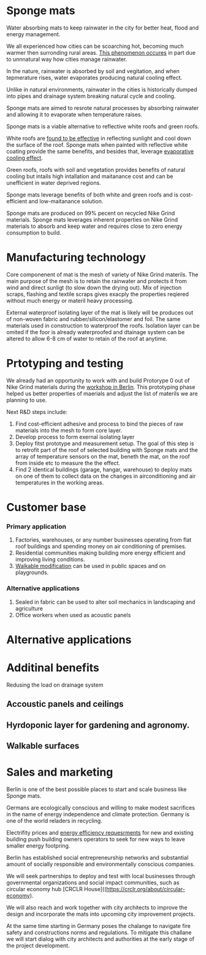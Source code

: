 



# Sponge mats
Water absorbing mats to keep rainwater in the city for better heat, flood and energy management.


We all experienced how cities can be scoarching hot, becoming much warmer then surronding rural areas. [This phenomenon occures](https://en.wikipedia.org/wiki/Urban_heat_island) in part due to unnnatural way how cities manage rainwater.

In the nature, rainwater is absorbed by soil and vegitation, and when tepmerature rises, water evaporates producing natural cooling effect.

Unlike in natural environments, rainwater in the cities is historically dumped into pipes and drainage system breaking natural cycle and cooling.

Sponge mats are aimed to resrote natural processes by absorbing rainwater and allowing it to evaporate when temperature raises.

Sponge mats is a viable alternative to reflective white roofs and green roofs.

White roofs are [found to be effective](https://www.sciencedirect.com/science/article/pii/S0378778813007652?via%3Dihub) in reflecting sunlight and cool down the surface of the roof. Sponge mats when painted with reflective white coating provide the same benefits, and besides that, leverage [evaporative cooling effect](https://www.designingbuildings.co.uk/wiki/Evaporative_cooling).  

Green roofs, roofs with soil and vegetation provides benefits of natural cooling but intails high intallation and maitanance cost and can be unefficient in water deprived regions. 

Sponge mats leverage benefits of both white and green roofs and is cost-efficient and low-maitanance solution.  


Sponge mats are produced on 99% pecent on recycled Nike Grind materials.
Sponge mats leverages inherent properties on Nike Grind materials to absorb and keep water and requires close to zero energy consumption to build.

# Manufacturing technology
Core componenent of mat is the mesh of variety of Nike Grind materils. The main purpose of the mesh is to retain the rainwater and protects it from wind and direct sunligt (to slow down the drying out). Mix of injection scraps, flashing and textile scraps gives exacply the properties reqiered without much energy or materil heavy processing. 

External waterproof isolating layer of the mat is likely will be produces out of non-woven fabric and rubber/silicon/elastomer and foil. The same materials used in construction to waterproof the roofs. Isolation layer can be omited if the foor is already waterproofed and dtainage system can be altered to allow 6-8 cm of water to retain of the roof at anytime.


# Prtotyping and testing

We already had an opportunity to work with and build Protorype 0 out of Nike Grind materials during the [workshop in Berlin](https://www.eventbrite.de/e/reuse-remake-recycle-a-chat-with-leaders-in-circular-economy-tickets-44645786750#). This prototyping phase helped us better properties of maerials and adjust the list of materils we are planning to use.

Next R&D steps include: 
1. Find cost-efficient adhesive and process to bind the pieces of raw materials into the mesh to form core layer.
2. Develop process to form exernal isolating layer
3. Deploy fitst prototype and measurement setup. The goal of this step is to retrofit part of the roof of selected building with Sponge mats and the array of temperature sensors on the mat, beneth the mat, on the roof from inside etc to measure the the effect.
4. Find 2 identical buildings (garage, hangar, warehouse) to deploy mats on one of them to collect data on the changes in airconditioning and air temperatures in the working areas.

# Customer base
### Primary application

1. Factories, warehouses, or any number businesses operating from flat roof buildings and spending money on air conditioning of premises.
2. Residential communities making building more energy efficient and improving living conditions.
3. [Walkable modification](#walkable-surfaces) can be used in public spaces and on playgrounds.

### Alternative applications
1. Sealed in fabric can be used to alter soil mechanics in landscaping and agriculture
2. Office workers when used as acoustic panels 

# Alternative applications

# Additinal benefits
Redusing the load on drainage system


## Accoustic panels and ceilings

## Hyrdoponic layer for gardening and agronomy.

## Walkable surfaces


# Sales and marketing

Berlin is one of the best possible places to start and scale business like Sponge mats.

Germans are ecologically conscious and willing to make modest sacrifices in the name of energy independence and climate protection. Germany is one of the world reladers in recycling. 

Electrifity prices and [energy efficiency requesrments](
http://www.greenbuildingadvisor.com/blogs/dept/guest-blogs/german-building-codes-keep-ratcheting) for new and existing building push building owners operators to seek for new ways to leave smaller energy footpring.

Berlin has established social entrepreneurship networks and substantial amount of socially responsible and environmentally conscious companies. 


We will seek partnerships to deploy and test with local businesses through governmental organizations and social impact communities, such as circular economy hub [CRCLR House]((https://crclr.org/about/circular-economy).

We will also reach and work together with city architects to improve the design and incorporate the mats into upcoming city improvement projects.

At the same time starting in Germany poses the chalange to navigate fire safety and constructions norms and regulations. To mitigate this challane we will start dialog with city architects and authorities at the early stage of the project development. 
